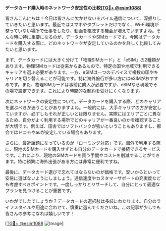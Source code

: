 **データカード購入時のネットワーク安定性の比較[[TG💪+ @esim1088](https://t.me/s/esim1088)]**

皆さんこんにちは！今日は皆さんに欠かせないモバイル通信について、深掘りしていきたいと思います。最近ではスマホやタブレットだけでなく、Wi-Fi環境が整っていない場所で仕事をしたり、動画を視聴する機会が増えていますよね。そんな時に特に重要になるのが、データカードやSIMカードです。今回はデータカードを購入する際に、どのネットワークが安定しているのかを詳しく比較してみたいと思います。

まず、データカードには大きく分けて「物理SIMカード」と「eSIM」の2種類があります。物理SIMカードは従来からあるもので、特定の国や地域で利用できるキャリアを選ぶ必要があります。一方、eSIMは一つのデバイスで複数の国やキャリアを切り替えることが可能です。特に海外旅行が多い方にはeSIMがおすすめです。また、物理SIMカードは事前に購入が必要ですが、eSIMなら現地でその場で設定できます。これにより時間的な制約を受けにくくなります。

次にネットワークの安定性について。データカードを購入する際、どのキャリアを選ぶべきか迷うことがありますよね。一般的には、大手キャリアの方が安定していますが、必ずしもそれが正しいとは限りません。実際にはエリアごとに異なるため、自分がよく利用する場所でどのキャリアが一番良いのかを確認することが大切です。例えば、田舎ではソフトバンクが強いということもありますし、都会ではドコモやauが安定している場合もあります。

さらに、最近話題になっているのが「ローミング対応」です。海外で利用する際に、現地のSIMカードを購入せずとも自分のデータカードで接続できるサービスです。これにより、現地のSIMカードを買う手間やコストを削減することができます。特に頻繁に海外出張がある方には非常に便利ですね。

最後に、データカード選びで忘れてはならないのが価格です。安いからといって安易に選ばないようにしましょう。通信速度やカスタマーサポートの充実度なども考慮すべきポイントです。一度しっかりとリサーチして、自分にとって最適なプランを見つけることが重要です。

いかがでしたでしょうか？データカードの選択肢は多岐にわたります。自分のライフスタイルや用途に合わせて、慎重に選んでくださいね。この記事が少しでも皆さんの参考になれば嬉しいです！

[[TG💪+ @esim1088](https://t.me/s/esim1088) ![Image](https://i.postimg.cc/Y0z9fWf4/image.png)]